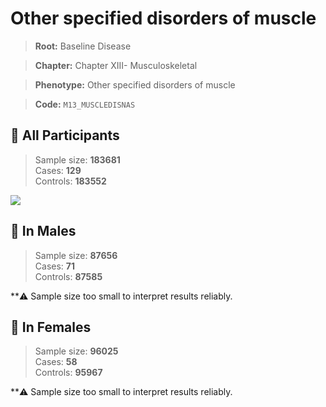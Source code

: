 # Other specified disorders of muscle

> **Root:** Baseline Disease  

> **Chapter:** Chapter XIII- Musculoskeletal  

> **Phenotype:** Other specified disorders of muscle  

> **Code:** `M13_MUSCLEDISNAS`

## 🧪 All Participants  
> Sample size: **183681**  
> Cases: **129**  
> Controls: **183552**
<img src="/Disease/Figures/ALL/Baseline/M13_MUSCLEDISNAS.png"/>
<CsvTable src="/Disease_Data/ALL/Baseline/LG_M13_MUSCLEDISNAS.csv" label="🔍 View full results" />

## 👨 In Males  
> Sample size: **87656**  
> Cases: **71**  
> Controls: **87585**

**⚠️ Sample size too small to interpret results reliably.

## 👩 In Females  
> Sample size: **96025**  
> Cases: **58**  
> Controls: **95967**

**⚠️ Sample size too small to interpret results reliably.
